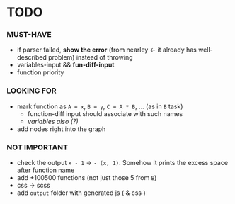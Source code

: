 # TODO

### MUST-HAVE
- if parser failed, **show the error** (from nearley &larr; it already has well-described problem) instead of throwing
- variables-input && **fun-diff-input**
- function priority

### LOOKING FOR
- mark function as `A = x`, `B = y`, `C = A * B`, &hellip; (as in `B` task)
    - function-diff input should associate with such names
    - _variables also (?)_
- add nodes right into the graph

### NOT IMPORTANT

- check the output `x - 1` &rarr; `- (x, 1)`. Somehow it prints the excess space after function name
- add +100500 functions (not just those 5 from `B`)
- css &rarr; scss
- add `output` folder with generated js ~~( &amp; css )~~
